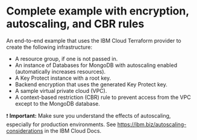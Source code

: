 # Complete example with encryption, autoscaling, and CBR rules

An end-to-end example that uses the IBM Cloud Terraform provider to create the following infrastructure:

- A resource group, if one is not passed in.
- An instance of Databases for MongoDB with autoscaling enabled (automatically increases resources).
- A Key Protect instance with a root key.
- Backend encryption that uses the generated Key Protect key.
- A sample virtual private cloud (VPC).
- A context-based restriction (CBR) rule to prevent access from the VPC except to the MongoDB database.

:exclamation: **Important:** Make sure you understand the effects of autoscaling, especially for production environments. See https://ibm.biz/autoscaling-considerations in the IBM Cloud Docs.
